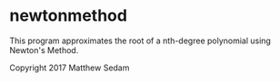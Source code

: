 # newtonmethod
This program approximates the root of a nth-degree polynomial using Newton's Method.

Copyright 2017 Matthew Sedam
